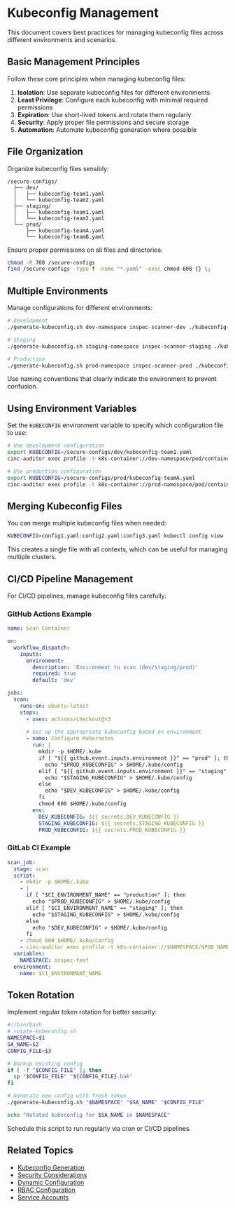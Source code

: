 # Kubeconfig Management

This document covers best practices for managing kubeconfig files across different environments and scenarios.

## Basic Management Principles

Follow these core principles when managing kubeconfig files:

1. **Isolation**: Use separate kubeconfig files for different environments
2. **Least Privilege**: Configure each kubeconfig with minimal required permissions
3. **Expiration**: Use short-lived tokens and rotate them regularly
4. **Security**: Apply proper file permissions and secure storage
5. **Automation**: Automate kubeconfig generation where possible

## File Organization

Organize kubeconfig files sensibly:

```
/secure-configs/
  ├── dev/
  │   ├── kubeconfig-team1.yaml
  │   └── kubeconfig-team2.yaml
  ├── staging/
  │   ├── kubeconfig-team1.yaml
  │   └── kubeconfig-team2.yaml
  └── prod/
      ├── kubeconfig-teamA.yaml
      └── kubeconfig-teamB.yaml
```

Ensure proper permissions on all files and directories:

```bash
chmod -R 700 /secure-configs
find /secure-configs -type f -name "*.yaml" -exec chmod 600 {} \;
```

## Multiple Environments

Manage configurations for different environments:

```bash
# Development
./generate-kubeconfig.sh dev-namespace inspec-scanner-dev ./kubeconfig-dev.yaml

# Staging
./generate-kubeconfig.sh staging-namespace inspec-scanner-staging ./kubeconfig-staging.yaml

# Production
./generate-kubeconfig.sh prod-namespace inspec-scanner-prod ./kubeconfig-prod.yaml
```

Use naming conventions that clearly indicate the environment to prevent confusion.

## Using Environment Variables

Set the `KUBECONFIG` environment variable to specify which configuration file to use:

```bash
# Use development configuration
export KUBECONFIG=/secure-configs/dev/kubeconfig-team1.yaml
cinc-auditor exec profile -t k8s-container://dev-namespace/pod/container

# Use production configuration
export KUBECONFIG=/secure-configs/prod/kubeconfig-teamA.yaml
cinc-auditor exec profile -t k8s-container://prod-namespace/pod/container
```

## Merging Kubeconfig Files

You can merge multiple kubeconfig files when needed:

```bash
KUBECONFIG=config1.yaml:config2.yaml:config3.yaml kubectl config view --flatten > merged-config.yaml
```

This creates a single file with all contexts, which can be useful for managing multiple clusters.

## CI/CD Pipeline Management

For CI/CD pipelines, manage kubeconfig files carefully:

### GitHub Actions Example

```yaml
name: Scan Container

on:
  workflow_dispatch:
    inputs:
      environment:
        description: 'Environment to scan (dev/staging/prod)'
        required: true
        default: 'dev'

jobs:
  scan:
    runs-on: ubuntu-latest
    steps:
      - uses: actions/checkout@v3
      
      # Set up the appropriate kubeconfig based on environment
      - name: Configure Kubernetes
        run: |
          mkdir -p $HOME/.kube
          if [ "${{ github.event.inputs.environment }}" == "prod" ]; then
            echo "$PROD_KUBECONFIG" > $HOME/.kube/config
          elif [ "${{ github.event.inputs.environment }}" == "staging" ]; then
            echo "$STAGING_KUBECONFIG" > $HOME/.kube/config
          else
            echo "$DEV_KUBECONFIG" > $HOME/.kube/config
          fi
          chmod 600 $HOME/.kube/config
        env:
          DEV_KUBECONFIG: ${{ secrets.DEV_KUBECONFIG }}
          STAGING_KUBECONFIG: ${{ secrets.STAGING_KUBECONFIG }}
          PROD_KUBECONFIG: ${{ secrets.PROD_KUBECONFIG }}
```

### GitLab CI Example

```yaml
scan_job:
  stage: scan
  script:
    - mkdir -p $HOME/.kube
    - |
      if [ "$CI_ENVIRONMENT_NAME" == "production" ]; then
        echo "$PROD_KUBECONFIG" > $HOME/.kube/config
      elif [ "$CI_ENVIRONMENT_NAME" == "staging" ]; then
        echo "$STAGING_KUBECONFIG" > $HOME/.kube/config
      else
        echo "$DEV_KUBECONFIG" > $HOME/.kube/config
      fi
    - chmod 600 $HOME/.kube/config
    - cinc-auditor exec profile -t k8s-container://$NAMESPACE/$POD_NAME/$CONTAINER_NAME
  variables:
    NAMESPACE: inspec-test
  environment:
    name: $CI_ENVIRONMENT_NAME
```

## Token Rotation

Implement regular token rotation for better security:

```bash
#!/bin/bash
# rotate-kubeconfig.sh
NAMESPACE=$1
SA_NAME=$2
CONFIG_FILE=$3

# Backup existing config
if [ -f "$CONFIG_FILE" ]; then
  cp "$CONFIG_FILE" "${CONFIG_FILE}.bak"
fi

# Generate new config with fresh token
./generate-kubeconfig.sh "$NAMESPACE" "$SA_NAME" "$CONFIG_FILE"

echo "Rotated kubeconfig for $SA_NAME in $NAMESPACE"
```

Schedule this script to run regularly via cron or CI/CD pipelines.

## Related Topics

- [Kubeconfig Generation](generation.md)
- [Security Considerations](security.md)
- [Dynamic Configuration](dynamic.md)
- [RBAC Configuration](../../rbac/index.md)
- [Service Accounts](../../service-accounts/index.md)
